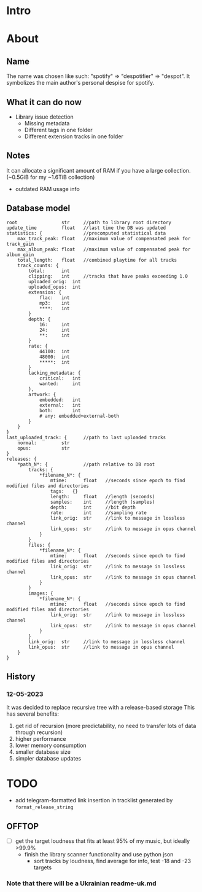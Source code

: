 # Intro

# About

## Name

The name was chosen like such: "spotify" => "despotifier" => "despot".
It symbolizes the main author's personal despise for spotify.

## What it can do now

- Library issue detection
    - Missing metadata
    - Different tags in one folder
    - Different extension tracks in one folder

## Notes

It can allocate a significant amount of RAM if you have a large collection. (~0.5GiB for my ~1.6TiB collection)

* outdated RAM usage info

## Database model
```
root                str     //path to library root directory
update_time         float   //last time the DB was updated
statistics: {               //precomputed statistical data
    max_track_peak: float   //maximum value of compensated peak for track_gain
    max_album_peak: float   //maximum value of compensated peak for album_gain
    total_length:   float   //combined playtime for all tracks
    track_counts: {
        total:      int
        clipping:   int     //tracks that have peaks exceeding 1.0
        uploaded_orig:  int
        uploaded_opus:  int
        extension: {
            flac:   int
            mp3:    int
            ****:   int
        }
        depth: {
            16:     int
            24:     int
            **:     int
        }
        rate: {
            44100:  int
            48000:  int
            *****:  int
        }
        lacking_metadata: {
            critical:   int
            wanted:     int
        },
        artwork: {
            embedded:   int
            external:   int
            both:       int
            # any: embedded+external-both
        }
    }
}
last_uploaded_track: {      //path to last uploaded tracks
    normal:         str
    opus:           str
}
releases: {
    *path_N*: {             //path relative to DB root
        tracks: {
            *filename_N*: {
                mtime:      float   //seconds since epoch to find modified files and directories
                tags:   {}
                length:     float   //length (seconds)
                samples:    int     //length (samples)
                depth:      int     //bit depth
                rate:       int     //sampling rate
                link_orig:  str     //link to message in lossless channel
                link_opus:  str     //link to message in opus channel
            }
        }
        files: {
            *filename_N*: {
                mtime:      float   //seconds since epoch to find modified files and directories
                link_orig:  str     //link to message in lossless channel
                link_opus:  str     //link to message in opus channel
            }
        }
        images: {
            *filename_N*: {
                mtime:      float   //seconds since epoch to find modified files and directories
                link_orig:  str     //link to message in lossless channel
                link_opus:  str     //link to message in opus channel
            }
        }
        link_orig:  str     //link to message in lossless channel
        link_opus:  str     //link to message in opus channel
    }
}
```

## History
### 12-05-2023
It was decided to replace recursive tree with a release-based storage
This has several benefits:
1) get rid of recursion (more predictability, no need to transfer lots of data through recursion)
2) higher performance
3) lower memory consumption
4) smaller database size
5) simpler database updates

# TODO

- add telegram-formatted link insertion in tracklist generated by `format_release_string`

## OFFTOP
- [ ] get the target loudness that fits at least 95% of my music, but ideally >99.9%
    - finish the library scanner functionality and use python json
        - sort tracks by loudness, find average for info, test -18 and -23 targets

### Note that there will be a Ukrainian readme-uk.md
